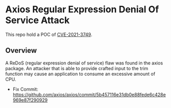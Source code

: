 # Axios Regular Expression Denial Of Service Attack

This repo hold a POC of [CVE-2021-3749](https://www.cve.org/CVERecord?id=CVE-2021-3749).

## Overview

A ReDoS (regular expression denial of service) flaw was found in the axios package. An attacker that is able to provide crafted input to the trim function may cause an application to consume an excessive amount of CPU.

- Fix Commit: https://github.com/axios/axios/commit/5b457116e31db0e88fede6c428e969e87f290929
